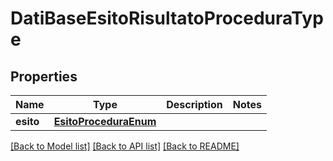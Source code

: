 # DatiBaseEsitoRisultatoProceduraType

## Properties
Name | Type | Description | Notes
------------ | ------------- | ------------- | -------------
**esito** | [**EsitoProceduraEnum**](EsitoProceduraEnum.md) |  | 

[[Back to Model list]](../README.md#documentation-for-models) [[Back to API list]](../README.md#documentation-for-api-endpoints) [[Back to README]](../README.md)

